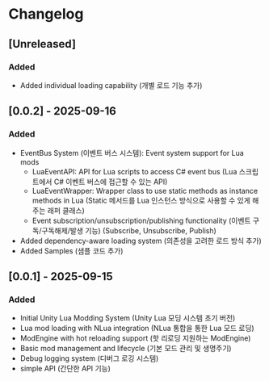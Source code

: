 # Changelog

## [Unreleased]

### Added
- Added individual loading capability (개별 로드 기능 추가)

## [0.0.2] - 2025-09-16

### Added
- EventBus System (이벤트 버스 시스템): Event system support for Lua mods
    - LuaEventAPI: API for Lua scripts to access C# event bus (Lua 스크립트에서 C# 이벤트 버스에 접근할 수 있는 API)
    - LuaEventWrapper: Wrapper class to use static methods as instance methods in Lua (Static 메서드를 Lua 인스턴스 방식으로 사용할 수 있게 해주는 래퍼 클래스)
    - Event subscription/unsubscription/publishing functionality (이벤트 구독/구독해제/발생 기능) (Subscribe, Unsubscribe, Publish)
- Added dependency-aware loading system (의존성을 고려한 로드 방식 추가)
- Added Samples (샘플 코드 추가) 
## [0.0.1] - 2025-09-15

### Added
- Initial Unity Lua Modding System (Unity Lua 모딩 시스템 초기 버전)
- Lua mod loading with NLua integration (NLua 통합을 통한 Lua 모드 로딩)
- ModEngine with hot reloading support (핫 리로딩 지원하는 ModEngine)
- Basic mod management and lifecycle (기본 모드 관리 및 생명주기)
- Debug logging system (디버그 로깅 시스템)
- simple API (간단한 API 기능)

